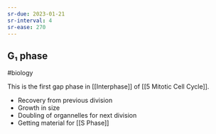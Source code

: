 ```yaml
---
sr-due: 2023-01-21
sr-interval: 4
sr-ease: 270
---
```

## G₁ phase
#biology 

This is the first gap phase in [[Interphase]] of [[5 Mitotic Cell Cycle]].
- Recovery from previous division
- Growth in size
- Doubling of organnelles for next division
- Getting material for [[S Phase]]